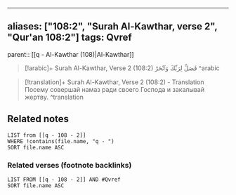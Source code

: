 
---
aliases: ["108:2", "Surah Al-Kawthar, verse 2", "Qur'an 108:2"]
tags: Qvref
---

parent:: [[q - Al-Kawthar (108)|Al-Kawthar]]

> [!arabic]+ Surah Al-Kawthar, Verse 2 (108:2)
> <span class="quran-arabic">فَصَلِّ لِرَبِّكَ وَٱنْحَرْ</span>
^arabic

> [!translation]+ Surah Al-Kawthar, Verse 2 (108:2) - Translation
> Посему совершай намаз ради своего Господа и закалывай жертву.
^translation



## Related notes
```dataview
LIST from [[q - 108 - 2]]
WHERE !contains(file.name, "q - ")
SORT file.name ASC
```

### Related verses (footnote backlinks)
```dataview
LIST FROM [[q - 108 - 2]] AND #Qvref
SORT file.name ASC
```

